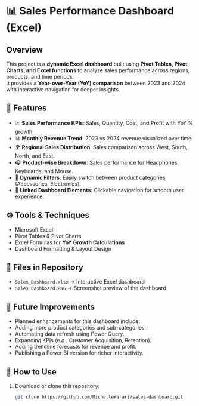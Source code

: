 # 📊 Sales Performance Dashboard (Excel)

## Overview
This project is a **dynamic Excel dashboard** built using **Pivot Tables, Pivot Charts, and Excel functions** to analyze sales performance across regions, products, and time periods.  
It provides a **Year-over-Year (YoY) comparison** between 2023 and 2024 with interactive navigation for deeper insights.

## 🔑 Features
- 📈 **Sales Performance KPIs**: Sales, Quantity, Cost, and Profit with YoY % growth.  
- 📊 **Monthly Revenue Trend**: 2023 vs 2024 revenue visualized over time.  
- 🌍 **Regional Sales Distribution**: Sales comparison across West, South, North, and East.  
- 🎧 **Product-wise Breakdown**: Sales performance for Headphones, Keyboards, and Mouse.  
- 🔄 **Dynamic Filters**: Easily switch between product categories (Accessories, Electronics).  
- 📌 **Linked Dashboard Elements**: Clickable navigation for smooth user experience.  

## ⚙️ Tools & Techniques
- Microsoft Excel  
- Pivot Tables & Pivot Charts  
- Excel Formulas for **YoY Growth Calculations**  
- Dashboard Formatting & Layout Design  

## 📂 Files in Repository
- `Sales_Dashboard.xlsx` → Interactive Excel dashboard  
- `Sales Dashboard.PNG` → Screenshot preview of the dashboard  

## 🔮 Future Improvements
- Planned enhancements for this dashboard include:
- Adding more product categories and sub-categories.
- Automating data refresh using Power Query.
- Expanding KPIs (e.g., Customer Acquisition, Retention).
- Adding trendline forecasts for revenue and profit.
- Publishing a Power BI version for richer interactivity.

## 🚀 How to Use
1. Download or clone this repository:
   ```bash
   git clone https://github.com/MichelleWarari/sales-dashboard.git
